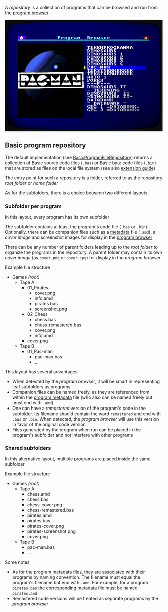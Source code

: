A *repository* is a collection of programs that can be browsed and run from the [program browser](Features#program-browser)

![Program browser](https://github.com/jandebr/amstradPc/blob/main/screenshots/AmstradPC-Program-Browser.png)


## Basic program repository

The default implementation (see [BasicProgramFileRepository](https://github.com/jandebr/amstradPc/blob/main/src/org/maia/amstrad/program/repo/file/BasicProgramFileRepository.java)) returns a collection of Basic source code files (`.bas`) or Basic byte code files (`.bin`) that are stored as files on the local file system (see also [extension guide](Extending-Amstrad-PC#program-repositories))

The entry point for such a repository is a folder, referred to as the repository *root folder* or *home folder*

As for the subfolders, there is a choice between two different layouts


### Subfolder per program

In this layout, every program has its own subfolder

The subfolder contains at least the program's code file (`.bas` or `.bin`). Optionally, there can be companion files such as a [metadata](Program-metadata) file (`.amd`), a *cover image* and screenshot images for display in the [program browser](Features#program-browser)

There can be any number of parent folders leading up to the *root folder* to organize the programs in the repository. A parent folder may contain its own *cover image* (as `cover.png` or `cover.jpg`) for display in the *program browser*

Example file structure

- Games *(root)*
    - Tape A
        - 01_Pirates
            - cover.png
            - info.amd
            - pirates.bas
            - screenshot.png
        - 02_Chess
            - chess.bas
            - chess-remastered.bas
            - cover.png
            - info.amd
        - cover.png
    - Tape B
        - 01_Pac-man
            - pac-man.bas
            - ...

This layout has several advantages

- When detected by the *program browser*, it will be smart in representing leaf subfolders as programs
- Companion files can be named freely, as they are referenced from within the [program metadata](Program-metadata) file (who also can be named freely but must end with `.amd`)
- One can have a *remastered* version of the program's code in the subfolder. Its filename should contain the word `remastered` and end with `.bas` or `.bin`. When detected, the *program browser* will use this version in favor of the original code version
- Files generated by the program when run can be placed in the program's subfolder and not interfere with other programs



### Shared subfolders

In this alternative layout, multiple programs are placed inside the same subfolder

Example file structure

- Games *(root)*
    - Tape A
        - chess.amd
        - chess.bas
        - chess-cover.png
        - chess-remastered.bas
        - pirates.amd
        - pirates.bas
        - pirates-cover.png
        - pirates-screenshot.png
        - cover.png
    - Tape B
        - pac-man.bas
        - ...

Some notes

- As for the [program metadata](Program-metadata) files, they are associated with their programs by naming convention. The filename must equal the program's filename but end with `.amd`. For example, for a program `pirates.bas` the corresponding metadata file must be named `pirates.amd`
- Remastered code versions will be treated as separate programs by the *program browser*
